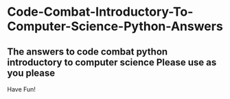 # Code-Combat-Introductory-To-Computer-Science-Python-Answers
The answers to code combat python introductory to computer science
Please use as you please
-
Have Fun!
